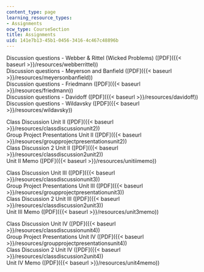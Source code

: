 ```yaml
---
content_type: page
learning_resource_types:
- Assignments
ocw_type: CourseSection
title: Assignments
uid: 141e7b13-45b1-0456-3416-4c467c48896b
---
```


Discussion questions - Webber & Rittel (Wicked Problems) ([PDF]({{< baseurl >}}/resources/webberrittel))  
Discussion questions - Meyerson and Banfield ([PDF]({{< baseurl >}}/resources/meyersonbanfield))  
Discussion questions - Friedmann ([PDF]({{< baseurl >}}/resources/friedmann))  
Discussion questions - Davidoff ([PDF]({{< baseurl >}}/resources/davidoff))  
Discussion questions - Wildavsky ([PDF]({{< baseurl >}}/resources/wildavsky))

Class Discussion Unit II ([PDF]({{< baseurl >}}/resources/classdiscussionunit2))  
Group Project Presentations Unit II ([PDF]({{< baseurl >}}/resources/groupprojectpresentationsunit2))  
Class Discussion 2 Unit II ([PDF]({{< baseurl >}}/resources/classdiscussion2unit2))  
Unit II Memo ([PDF]({{< baseurl >}}/resources/unitiimemo))

Class Discussion Unit III ([PDF]({{< baseurl >}}/resources/classdiscussionunit3))  
Group Project Presentations Unit III ([PDF]({{< baseurl >}}/resources/groupprojectpresentationunit3))  
Class Discussion 2 Unit III ([PDF]({{< baseurl >}}/resources/classdiscussion2unit3))  
Unit III Memo ([PDF]({{< baseurl >}}/resources/unit3memo))

Class Discussion Unit IV ([PDF]({{< baseurl >}}/resources/classdiscussionunit4))  
Group Project Presentations Unit IV ([PDF]({{< baseurl >}}/resources/groupprojectpresentationsunit4))  
Class Discussion 2 Unit IV ([PDF]({{< baseurl >}}/resources/classdiscussion2unit4))  
Unit IV Memo ([PDF]({{< baseurl >}}/resources/unit4memo))